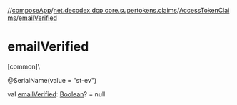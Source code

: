 //[composeApp](../../../index.md)/[net.decodex.dcp.core.supertokens.claims](../index.md)/[AccessTokenClaims](index.md)/[emailVerified](email-verified.md)

# emailVerified

[common]\

@SerialName(value = &quot;st-ev&quot;)

val [emailVerified](email-verified.md): [Boolean](https://kotlinlang.org/api/latest/jvm/stdlib/kotlin/-boolean/index.html)? = null
